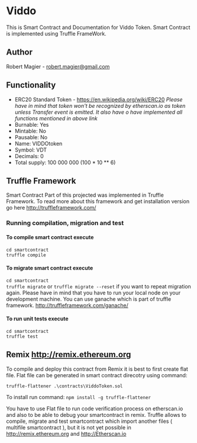 # Viddo

This is Smart Contract and Documentation for Viddo Token.
Smart Contract is implemented using Truffle FrameWork.

## Author
Robert Magier - robert.magier@gmail.com

## Functionality
* ERC20 Standard Token - https://en.wikipedia.org/wiki/ERC20 *Please have in mind that token won't be recognized by etherscan.io as token unless Transfer event is emitted. It also have o have implemented all functions mentioned in above link*
* Burnable: Yes
* Mintable: No
* Pausable: No
* Name: VIDDOtoken
* Symbol: VDT
* Decimals: 0
* Total supply: 100 000 000 (100 \* 10 \*\* 6)

## Truffle Framework

Smart Contract Part of this projected was implemented in Truffle Framework. To read more about this framework and get installation version go here http://truffleframework.com/

### Running compilation, migration and test

#### To compile smart contract execute 
  `cd smartcontract`  
  `truffle compile`
#### To migrate smart contract execute 
  `cd smartcontract`  
  `truffle migrate`
  or
  `truffle migrate --reset` if you want to repeat migration again. 
  Please have in mind that you have to run your local node on your development machine. You can use ganache which is part of truffle framework. http://truffleframework.com/ganache/
#### To run unit tests execute 
  `cd smartcontract`  
  `truffle test`

## Remix http://remix.ethereum.org
To compile and deploy this contract from Remix it is best to first create flat file. Flat file can be generated in smart contract direcotry using command:

`truffle-flattener .\contracts\ViddoToken.sol`

To install run command: `npm install -g truffle-flattener`

You have to use Flat file to run code verification process on etherscan.io and also to be able to debug your smartcontract in remix. 
Truffle allows to compile, migrate and test smartcontract which import another files ( multifile smartcontract ), but it is not yet possible in  http://remix.ethereum.org and http://Etherscan.io
